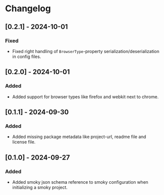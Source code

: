 # Changelog

## [0.2.1] - 2024-10-01

### Fixed

- Fixed right handling of `BrowserType`-property serialization/deserialization in config files.

## [0.2.0] - 2024-10-01

### Added

- Added support for browser types like firefox and webkit next to chrome.

## [0.1.1] - 2024-09-30

### Added

- Added missing package metadata like project-url, readme file and license file.

## [0.1.0] - 2024-09-27

### Added

- Added smoky json schema reference to smoky configuration when initializing a smoky project.
